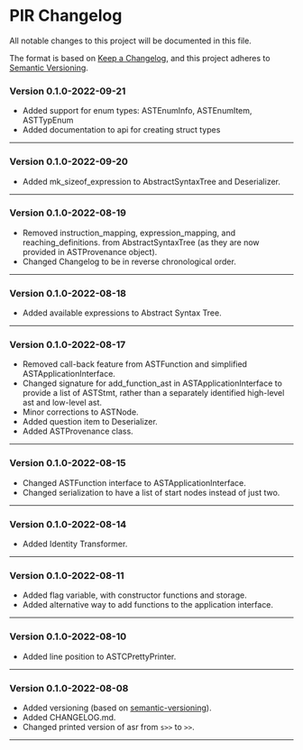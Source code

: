 # PIR Changelog

All notable changes to this project will be documented in this file.

The format is based on
[Keep a Changelog](https://keepachangelog.com/en/1.0.0/),
and this project adheres to [Semantic Versioning](https://semver.org/spec/v2.0.0.html).

### Version 0.1.0-2022-09-21

- Added support for enum types: ASTEnumInfo, ASTEnumItem, ASTTypEnum
- Added documentation to api for creating struct types

---

### Version 0.1.0-2022-09-20

- Added mk_sizeof_expression to AbstractSyntaxTree and Deserializer.

---

### Version 0.1.0-2022-08-19

- Removed instruction_mapping, expression_mapping, and reaching_definitions.
  from AbstractSyntaxTree (as they are now provided in ASTProvenance object).
- Changed Changelog to be in reverse chronological order.

---

### Version 0.1.0-2022-08-18

- Added available expressions to Abstract Syntax Tree.

---

### Version 0.1.0-2022-08-17

- Removed call-back feature from ASTFunction and simplified ASTApplicationInterface.
- Changed signature for add_function_ast in ASTApplicationInterface to
  provide a list of ASTStmt, rather than a separately identified high-level ast
  and low-level ast.
- Minor corrections to ASTNode.
- Added question item to Deserializer.
- Added ASTProvenance class.

---

### Version 0.1.0-2022-08-15

- Changed ASTFunction interface to ASTApplicationInterface.
- Changed serialization to have a list of start nodes instead of just two.

---

### Version 0.1.0-2022-08-14

- Added Identity Transformer.

---

### Version 0.1.0-2022-08-11

- Added flag variable, with constructor functions and storage.
- Added alternative way to add functions to the application interface.

---

### Version 0.1.0-2022-08-10

- Added line position to ASTCPrettyPrinter.

---

### Version 0.1.0-2022-08-08

- Added versioning (based on [semantic-versioning](https://semver.org/)).
- Added CHANGELOG.md.
- Changed printed version of asr from <code>s>></code> to <code>>></code>.

---
